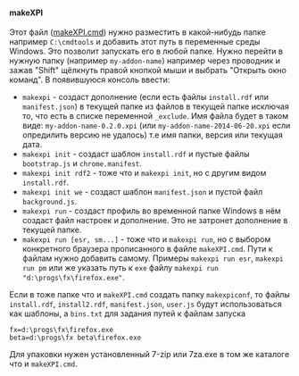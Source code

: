 #### makeXPI
Этот файл ([makeXPI.cmd](https://github.com/2k1dmg/makeXPI/releases)) нужно разместить в какой-нибудь папке например `C:\cmdtools` и добавить этот путь в переменные среды Windows. Это позволит запускать его в любой папке.
Нужно перейти в нужную папку (например `my-addon-name`) например через проводник и зажав "Shift" щёлкнуть правой кнопкой мыши и выбрать "Открыть окно команд". В появившуюся консоль ввести:
- `makexpi` - создаст дополнение (если есть файлы `install.rdf` или `manifest.json`) в текущей папке из файлов в текущей папке исключая то, что есть в списке переменной `_exclude`. Имя файла будет в таком виде: `my-addon-name-0.2.0.xpi` (или `my-addon-name-2014-06-20.xpi` если опредилить версию не удалось) т.е имя папки, версия или текущая дата.
- `makexpi init` - создаст шаблон `install.rdf` и пустые файлы `bootstrap.js` и `chrome.manifest`.
- `makexpi init rdf2` - тоже что и `makexpi init`, но с другим видом `install.rdf`.
- `makexpi init we` - создаст шаблон `manifest.json` и пустой файл `background.js`.
- `makexpi run` - создаст профиль во временной папке Windows в нём создаст файл настроек и дополнение. Это не затронет дополнение в текущей папке.
- `makexpi run [esr, sm...]` - тоже что и `makexpi run`, но с выбором конкретного браузера прописанного в файле `makeXPI.cmd`. Пути к файлам нужно добавить самому. Примеры `makexpi run esr`, `makexpi run pm` или же указать путь к `exe` файлу `makexpi run "d:\progs\fx\firefox.exe"`.

Если в тоже папке что и `makeXPI.cmd` создать папку `makexpiconf`, то файлы `install.rdf`, `install2.rdf`, `manifest.json`, `user.js` будут использоваться как шаблоны, а `bins.txt` для задания путей к файлам запуска
```
fx=d:\progs\fx\firefox.exe
beta=d:\progs\fx beta\firefox.exe
```
Для упаковки нужен установленный 7-zip или 7za.exe в том же каталоге что и `makeXPI.cmd`.